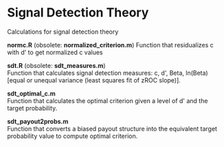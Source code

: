 Signal Detection Theory
==========

Calculations for signal detection theory

**normc.R** (obsolete: **normalized_criterion.m**)
Function that residualizes c with d' to get normalized c values

**sdt.R** (obsolete: **sdt_measures.m**)  
Function that calculates signal detection measures: c, d', Beta, ln(Beta) [equal or unequal variance (least squares fit of zROC slope)].

**sdt_optimal_c.m**  
Function that calculates the optimal criterion given a level of d' and the target probability.

**sdt_payout2probs.m**  
Function that converts a biased payout structure into the equivalent target probability value to compute optimal criterion.
